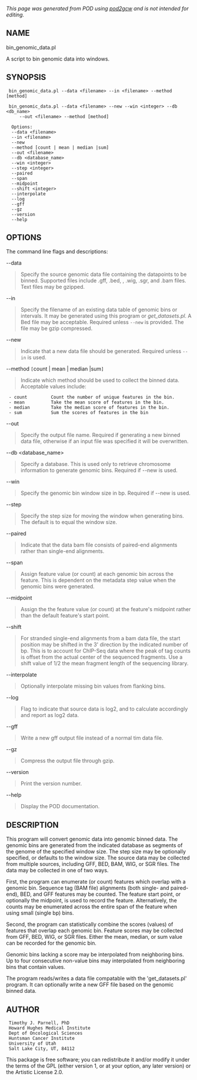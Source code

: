 _This page was generated from POD using [pod2gcw](http://code.google.com/p/pod2gcw) and is not intended for editing._

## NAME ##
bin\_genomic\_data.pl

A script to bin genomic data into windows.

## SYNOPSIS ##
```
 bin_genomic_data.pl --data <filename> --in <filename> --method [method]
```
```
 bin_genomic_data.pl --data <filename> --new --win <integer> --db <db_name>
     --out <filename> --method [method]
```
```
  Options:
  --data <filename>
  --in <filename>
  --new
  --method [count | mean | median |sum]
  --out <filename>
  --db <database_name>
  --win <integer>
  --step <integer>
  --paired
  --span
  --midpoint
  --shift <integer>
  --interpolate
  --log
  --gff
  --gz
  --version
  --help
```
## OPTIONS ##
The command line flags and descriptions:

--data <filename>


> Specify the source genomic data file containing the datapoints to be  binned. Supported files include .gff, .bed, , .wig, .sgr, and .bam files.  Text files may be gzipped.

> 
--in <filename>


> Specify the filename of an existing data table of genomic bins or intervals.  It may be generated using this program or _get\_datasets.pl_. A Bed file  may be acceptable. Required unless `--new` is provided. The file may be  gzip compressed.

> 
--new


> Indicate that a new data file should be generated. Required unless `--in`  is used.

> 
--method `[`count | mean | median |sum`]`


> Indicate which method should be used to collect the binned data.  Acceptable values include:

> 
```
 - count         Count the number of unique features in the bin.
 - mean          Take the mean score of features in the bin.
 - median        Take the median score of features in the bin.
 - sum           Sum the scores of features in the bin
```
--out <filename>


> Specify the output file name. Required if generating a new binned  data file, otherwise if an input file was specified it will be  overwritten.

> 
--db <database\_name>


> Specify a database. This is used only to retrieve chromosome  information to generate genomic bins. Required if --new is used.

> 
--win <integer>


> Specify the genomic bin window size in bp. Required if --new is used.

> 
--step <integer>


> Specify the step size for moving the window when generating bins.  The default is to equal the window size.

> 
--paired


> Indicate that the data bam file consists of paired-end alignments  rather than single-end alignments.

> 
--span


> Assign feature value (or count) at each genomic bin across the  feature. This is dependent on the metadata step value when the  genomic bins were generated.

> 
--midpoint


> Assign the the feature value (or count) at the feature's midpoint  rather than the default feature's start point.

> 
--shift <integer>


> For stranded single-end alignments from a bam data file, the start  position may be shifted in the 3' direction by the indicated  number of bp. This is to account for ChIP-Seq data where the peak  of tag counts is offset from the actual center of the sequenced  fragments. Use a shift value of 1/2 the mean fragment length of the  sequencing library.

> 
--interpolate


> Optionally interpolate missing bin values from flanking bins.

> 
--log


> Flag to indicate that source data is log2, and to calculate  accordingly and report as log2 data.

> 
--gff


> Write a new gff output file instead of a normal tim data file.

> 
--gz


> Compress the output file through gzip.

> 
--version


> Print the version number.

> 
--help


> Display the POD documentation.

> 
## DESCRIPTION ##
This program will convert genomic data into genomic binned data. The genomic  bins are generated from the indicated database as segments of the genome of  the specified window size. The step size may be optionally specified, or  defaults to the window size. The source data may be collected from multiple  sources, including GFF, BED, BAM, WIG, or SGR files. The data may be  collected in one of two ways.

First, the program can enumerate (or count) features which overlap with a  genomic bin. Sequence tag (BAM file) alignments (both single- and  paired-end), BED, and GFF features may be counted. The feature start point,  or optionally the midpoint, is used to record the feature. Alternatively, the  counts may be enumerated across the entire span of the feature when using  small (single bp) bins.

Second, the program can statistically combine the scores (values) of features that overlap each genomic bin. Feature scores may be collected from GFF, BED,  WIG, or SGR files. Either the mean, median, or sum value can be recorded  for the genomic bin.

Genomic bins lacking a score may be interpolated from neighboring bins. Up to four consecutive non-value bins may interpolated from neighboring bins that contain values.

The program reads/writes a data file compatable with the 'get\_datasets.pl'  program. It can optionally write a new GFF file based on the genomic binned data.

## AUTHOR ##
```
 Timothy J. Parnell, PhD
 Howard Hughes Medical Institute
 Dept of Oncological Sciences
 Huntsman Cancer Institute
 University of Utah
 Salt Lake City, UT, 84112
```
This package is free software; you can redistribute it and/or modify it under the terms of the GPL (either version 1, or at your option, any later version) or the Artistic License 2.0.
